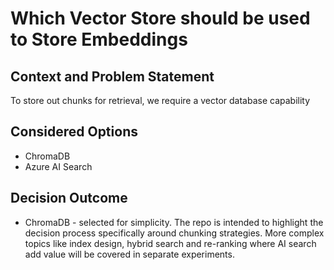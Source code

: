 # Which Vector Store should be used to Store Embeddings

## Context and Problem Statement

To store out chunks for retrieval, we require a vector database capability

## Considered Options

- ChromaDB
- Azure AI Search

## Decision Outcome

- ChromaDB - selected for simplicity. The repo is intended to highlight the decision process specifically around chunking strategies. More complex topics like index design, hybrid search and re-ranking where AI search add value will be covered in separate experiments.